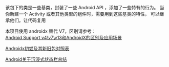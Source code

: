 该包下的类是一些基类，封装了一些 Android API ，添加了一些特有的行为。
当你新建一个 Activity 或者其他类型的组件时，需要用到这些基类的特性，
可以继承他们。让代码复用<br>

本项目使用 androidx 替代 V7，区别请参考：<br>
[Android Support v4\v7\v13和AndroidX的区别及应用场景](https://blog.csdn.net/csdn_aiyang/article/details/80859771)

[Androidx初尝及其新旧包对照表](https://www.jianshu.com/p/1466ebefe4d0)

[Android关于沉浸式状态栏总结](https://juejin.im/post/5989ded56fb9a03c3b6c8bde#heading-2)